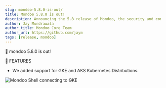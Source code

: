 ```yaml
---
slug: mondoo-5.8.0-is-out/
title: Mondoo 5.8.0 is out!
description: Announcing the 5.8 release of Mondoo, the security and compliance platform that prioritizes risks that matter most in your infrastructure.
author: Jay Mundrawala
author_title: Mondoo Core Team
author_url: https://github.com/jaym
tags: [release, mondoo]
---
```


🥳 mondoo 5.8.0 is out!

🎉 FEATURES

- We added support for GKE and AKS Kubernetes Distributions

![Mondoo Shell connecting to GKE](/img/releases/2021-10-04-mondoo-5.8.0-is-out/k8s-gke-shell.png)
